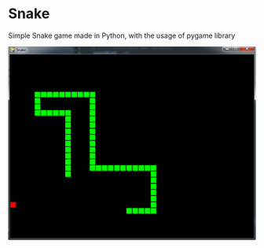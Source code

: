 # Snake
Simple Snake game made in Python, with the usage of pygame library

![alt text](https://raw.githubusercontent.com/KrzysztofM01/Snake/master/GameView.png)
